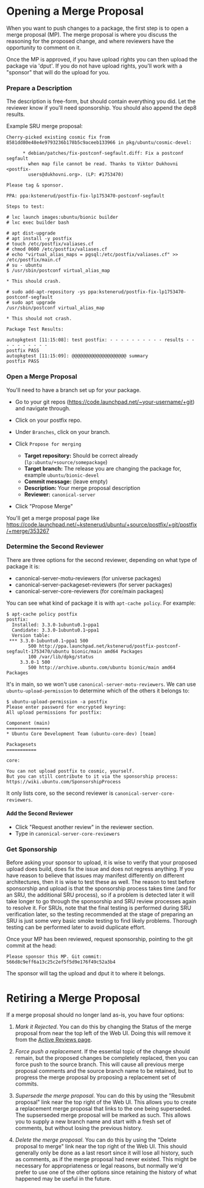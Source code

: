 Opening a Merge Proposal
========================

When you want to push changes to a package, the first step is to open a merge proposal (MP).  The merge proposal is where you discuss the reasoning for the proposed change, and where reviewers have the opportunity to comment on it.

Once the MP is approved, if you have upload rights you can then upload the package via 'dput'.  If you do not have upload rights, you'll work with a "sponsor" that will do the upload for you.


### Prepare a Description

The description is free-form, but should contain everything you did. Let the reviewer know if you'll need sponsorship.  You should also append the dep8 results.

Example SRU merge proposal:

    Cherry-picked existing cosmic fix from 8581dd80e48e4e9793236b178b5c9aceeb133966 in pkg/ubuntu/cosmic-devel:

          * debian/patches/fix-postconf-segfault.diff: Fix a postconf segfault
            when map file cannot be read. Thanks to Viktor Dukhovni <postfix-
            users@dukhovni.org>. (LP: #1753470)

    Please tag & sponsor.

    PPA: ppa:kstenerud/postfix-fix-lp1753470-postconf-segfault

    Steps to test:

    # lxc launch images:ubuntu/bionic builder
    # lxc exec builder bash

    # apt dist-upgrade
    # apt install -y postfix
    # touch /etc/postfix/valiases.cf
    # chmod 0600 /etc/postfix/valiases.cf
    # echo "virtual_alias_maps = pgsql:/etc/postfix/valiases.cf" >> /etc/postfix/main.cf
    # su - ubuntu
    $ /usr/sbin/postconf virtual_alias_map

    * This should crash.

    # sudo add-apt-repository -ys ppa:kstenerud/postfix-fix-lp1753470-postconf-segfault
    # sudo apt upgrade
    /usr/sbin/postconf virtual_alias_map

    * This should not crash.

    Package Test Results:

    autopkgtest [11:15:08]: test postfix: - - - - - - - - - - results - - - - - - - - - -
    postfix PASS
    autopkgtest [11:15:09]: @@@@@@@@@@@@@@@@@@@@ summary
    postfix PASS


### Open a Merge Proposal

You'll need to have a branch set up for your package.

 * Go to your git repos (https://code.launchpad.net/~your-username/+git) and navigate through.
 * Click on your postfix repo.
 * Under `Branches`, click on your branch.
 * Click `Propose for merging`

   * **Target repository:** Should be correct already (`lp:ubuntu/+source/somepackage`)
   * **Target branch:** The release you are changing the package for, example `ubuntu/bionic-devel`
   * **Commit message:** (leave empty)
   * **Description:** Your merge proposal description
   * **Reviewer:** `canonical-server`

 * Click "Propose Merge"

You'll get a merge proposal page like https://code.launchpad.net/~kstenerud/ubuntu/+source/postfix/+git/postfix/+merge/353267


### Determine the Second Reviewer

There are three options for the second reviewer, depending on what type of package it is:

 * canonical-server-motu-reviewers (for universe packages)
 * canonical-server-packageset-reviewers (for server packages)
 * canonical-server-core-reviewers (for core/main packages)

You can see what kind of package it is with `apt-cache policy`. For example:

    $ apt-cache policy postfix
    postfix:
      Installed: 3.3.0-1ubuntu0.1~ppa1
      Candidate: 3.3.0-1ubuntu0.1~ppa1
      Version table:
     *** 3.3.0-1ubuntu0.1~ppa1 500
            500 http://ppa.launchpad.net/kstenerud/postfix-postconf-segfault-1753470/ubuntu bionic/main amd64 Packages
            100 /var/lib/dpkg/status
         3.3.0-1 500
            500 http://archive.ubuntu.com/ubuntu bionic/main amd64 Packages

It's in main, so we won't use `canonical-server-motu-reviewers`. We can use `ubuntu-upload-permission` to determine which of the others it belongs to:

    $ ubuntu-upload-permission -a postfix
    Please enter password for encrypted keyring: 
    All upload permissions for postfix:

    Component (main)
    ================
    * Ubuntu Core Development Team (ubuntu-core-dev) [team]

    Packagesets
    ===========

    core:

    You can not upload postfix to cosmic, yourself.
    But you can still contribute to it via the sponsorship process: https://wiki.ubuntu.com/SponsorshipProcess

It only lists core, so the second reviewer is `canonical-server-core-reviewers`.

#### Add the Second Reviewer

 * Click "Request another review" in the reviewer section.
 * Type in `canonical-server-core-reviewers`


### Get Sponsorship

Before asking your sponsor to upload, it is wise to verify that your proposed upload does build, does fix the issue and does not regress anything. If you have reason to believe that issues may manifest differently on different architectures, then it is wise to test these as well. The reason to test before sponsorship and upload is that the sponsorship process takes time (and for an SRU, the additional SRU process), so if a problem is detected later it will take longer to go through the sponsorship and SRU review processes again to resolve it. For SRUs, note that the final testing is performed during SRU verification later, so the testing recommended at the stage of preparing an SRU is just some very basic smoke testing to find likely problems. Thorough testing can be performed later to avoid duplicate effort.

Once your MP has been reviewed, request sponsorship, pointing to the git commit at the head:

    Please sponsor this MP. Git commit: 566d8c9eff6a13c25c2ef5f5d9e176f49c52a3b4

The sponsor will tag the upload and dput it to where it belongs.

Retiring a Merge Proposal
=========================

If a merge proposal should no longer land as-is, you have four options:

1. *Mark it Rejected*. You can do this by changing the Status of the
merge proposal from near the top left of the Web UI. Doing this will
remove it from the [Active Reviews page](https://code.launchpad.net/~canonical-server/+activereviews).

2. *Force push a replacement*. If the essential topic of the change
should remain, but the proposed changes be completely replaced, then you
can force push to the source branch. This will cause all previous merge
proposal comments and the source branch name to be retained, but to
progress the merge proposal by proposing a replacement set of commits.

3. *Supersede the merge proposal*. You can do this by using the
"Resubmit proposal" link near the top right of the Web UI. This allows
you to create a replacement merge proposal that links to the one being
superseded. The supserseded merge proposal will be marked as such. This
allows you to supply a new branch name and start with a fresh set of
comments, but without losing the previous history.

4. *Delete the merge proposal*. You can do this by using the "Delete
proposal to merge" link near the top right of the Web UI. This should
generally only be done as a last resort since it will lose all history,
such as comments, as if the merge proposal had never existed. This might
be necessary for appropriateness or legal reasons, but normally we'd
prefer to use one of the other options since retaining the history of
what happened may be useful in the future.
